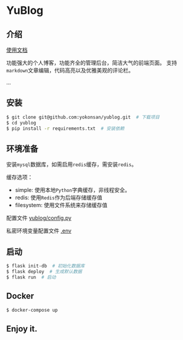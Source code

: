 # YuBlog

## 介绍

[使用文档](https://www.yukunweb.com/page/YuBlog-document/)

功能强大的个人博客，功能齐全的管理后台，简洁大气的前端页面。
支持`markdown`文章编辑，代码高亮以及优雅美观的评论栏。

...

## 安装

```bash
$ git clone git@github.com:yokonsan/yublog.git  # 下载项目
$ cd yublog
$ pip install -r requirements.txt  # 安装依赖
```

## 环境准备

安装`mysql`数据库，如需启用`redis`缓存，需安装`redis`。

缓存选项：
- simple: 使用本地`Python`字典缓存，非线程安全。
- redis: 使用`Redis`作为后端存储缓存值
- filesystem: 使用文件系统来存储缓存值

配置文件 [yublog/config.py](yublog/config.py)

私密环境变量配置文件 [.env](.env)


## 启动

```bash
$ flask init-db  # 初始化数据库
$ flask deploy  # 生成默认数据
$ flask run  # 启动
```

## Docker

```bash
$ docker-compose up
```

## Enjoy it.
